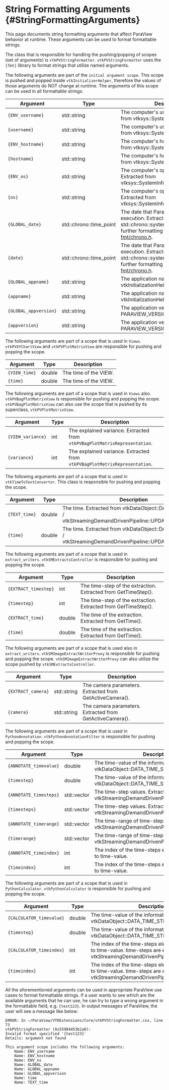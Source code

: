 String Formatting Arguments       {#StringFormattingArguments}
=====================

This page documents string formatting arguments that affect ParaView behavior at
runtime. These arguments can be used to format formattable strings.

The class that is responsible for handling the pushing/popping of scopes (set of arguments) is `vtkPVStringFormatter`.
`vtkPVStringFormatter` uses the `{fmt}` library to format strings that utilize named arguments.

The following arguments are part of the `initial argument scope`. This scope is
pushed and popped inside `vtkInitializerHelper`, therefore the values of those
arguments do NOT change at runtime. The arguments of this scope can be used in all formattable strings.

Argument | Type | Description
---------|------|---------------------------------------------------------
`{ENV_username}` | std::string | The computer's username. Extracted from vtksys::SystemInformation.
`{username}` | std::string | The computer's username. Extracted from vtksys::SystemInformation.
`{ENV_hostname}` | std::string | The computer's hostname. Extracted from vtksys::SystemInformation.
`{hostname}` | std::string | The computer's hostname. Extracted from vtksys::SystemInformation.
`{ENV_os}` | std::string | The computer's operating system. Extracted from vtksys::SystemInformation.
`{os}` | std::string | The computer's operating system. Extracted from vtksys::SystemInformation.
`{GLOBAL_date}` | std::chrono::time_point | The date that ParaView started its execution. Extracted from std::chrono::system_clock::now(). For further formatting options see [fmt/chrono.h](https://gitlab.kitware.com/third-party/fmt/-/blob/master/include/fmt/chrono.h).
`{date}` | std::chrono::time_point | The date that ParaView started its execution. Extracted from std::chrono::system_clock::now(). For further formatting options see [fmt/chrono.h](https://gitlab.kitware.com/third-party/fmt/-/blob/master/include/fmt/chrono.h).
`{GLOBAL_appname}` | std::string | The application name. Extracted from vtkInitializationHelper::ApplicationName.
`{appname}` | std::string | The application name. Extracted from vtkInitializationHelper::ApplicationName.
`{GLOBAL_appversion}` | std::string | The application version. Extracted from PARAVIEW_VERSION_FULL.
`{appversion}` | std::string | The application version. Extracted from PARAVIEW_VERSION_FULL.

The following arguments are part of a scope that is used in `Views`. `vtkPVXYChartView` and `vtkPVPlotMatrixView`
are responsible for pushing and popping the scope.

Argument | Type | Description
---------|------|---------------------------------------------------------
`{VIEW_time}` | double | The time of the VIEW.
`{time}` | double | The time of the VIEW.

The following arguments are part of a scope that is used in `Views` also. `vtkPVBagPlotMatrixView` is responsible
for pushing and popping the scope. `vtkPVBagPlotMatrixView` can also use the scope that is pushed by
its superclass, `vtkPVPlotMatrixView`.

Argument | Type | Description
---------|------|---------------------------------------------------------
`{VIEW_variance}` | int | The explained variance. Extracted from `vtkPVBagPlotMatrixRepresentation`.
`{variance}` | int | The explained variance. Extracted from `vtkPVBagPlotMatrixRepresentation`.

The following arguments are part of a scope that is used in `vtkTimeToTextConvertor`. This class is responsible
for pushing and popping the scope.

Argument | Type | Description
---------|------|---------------------------------------------------------
`{TEXT_time}` | double | The time. Extracted from vtkDataObject::DATA_TIME_STEP() / vtkStreamingDemandDrivenPipeline::UPDATE_TIME_STEP().
`{time}` | double | The time. Extracted from vtkDataObject::DATA_TIME_STEP() / vtkStreamingDemandDrivenPipeline::UPDATE_TIME_STEP().

The following arguments are part of a scope that is used in `extract_writers`. `vtkSMExtractsController` is
responsible for pushing and popping the scope.

Argument | Type | Description
---------|------|---------------------------------------------------------
`{EXTRACT_timestep}` | int | The time-step of the extraction. Extracted from GetTimeStep().
`{timestep}` | int | The time-step of the extraction. Extracted from GetTimeStep().
`{EXTRACT_time}` | double | The time of the extraction. Extracted from GetTime().
`{time}` | double | The time of the extraction. Extracted from GetTime().

The following arguments are part of a scope that is used also in `extract_writers`. `vtkSMImageExtractWriterProxy` is
responsible for pushing and popping the scope. `vtkSMImageExtractWriterProxy` can also utilize the scope pushed by
`vtkSMExtractsController`.

Argument | Type | Description
---------|------|---------------------------------------------------------
`{EXTRACT_camera}` | std::string | The camera parameters. Extracted from GetActiveCamera().
`{camera}` | std::string | The camera parameters. Extracted from GetActiveCamera().

The following arguments are part of a scope that is used in `PythonAnnotation`. `vtkPythonAnnotationFilter` is
responsible for pushing and popping the scope.

Argument | Type | Description
---------|------|---------------------------------------------------------
`{ANNOTATE_timevalue}` | double | The time-value of the information. Extracted from vtkDataObject::DATA_TIME_STEP().
`{timestep}` | double | The time-value of the information. Extracted from vtkDataObject::DATA_TIME_STEP().
`{ANNOTATE_timesteps}` | std::vector<double> | The time-step values. Extracted from vtkStreamingDemandDrivenPipeline::TIME_STEPS().
`{timesteps}` | std::vector<double> | The time-step values. Extracted from vtkStreamingDemandDrivenPipeline::TIME_STEPS().
`{ANNOTATE_timerange}` | std::vector<double> | The time-range of time-steps. Extracted from vtkStreamingDemandDrivenPipeline::TIME_RANGE().
`{timerange}` | std::vector<double> | The time-range of time-steps. Extracted from vtkStreamingDemandDrivenPipeline::TIME_RANGE().
`{ANNOTATE_timeindex}` | int | The index of the time-steps element which is equal to time-value.
`{timeindex}` | int | The index of the time-steps element which is equal to time-value.

The following arguments are part of a scope that is used in `PythonCalculator`. `vtkPythonCalculator` is
responsible for pushing and popping the scope.

Argument | Type | Description
---------|------|---------------------------------------------------------
`{CALCULATOR_timevalue}` | double | The time-value of the information. Extracted from vtkDataObject::DATA_TIME_STEP().
`{timestep}` | double | The time-value of the information. Extracted from vtkDataObject::DATA_TIME_STEP().
`{CALCULATOR_timeindex}` | int | The index of the time-steps element which is equal to time-value. time-steps are extracted from vtkStreamingDemandDrivenPipeline::TIME_STEPS().
`{timeindex}` | int | The index of the time-steps element which is equal to time-value. time-steps are extracted from vtkStreamingDemandDrivenPipeline::TIME_STEPS().

All the aforementioned arguments can be used in appropriate ParaView use cases to format formattable strings.
If a user wants to see which are the available arguments that he can use, he can try to type a wrong argument in the
formattable field, e.g. `{test123}`. In output messages of ParaView, the user will see a message like below:

```
ERROR: In ~/ParaView/VTKExtensions/Core/vtkPVStringFormatter.cxx, line 73
vtkPVStringFormatter (0x55984453b2a0):
Invalid format specified '{test123}'
Details: argument not found

This argument scope includes the following arguments:
    Name: ENV_username
    Name: ENV_hostname
    Name: ENV_os
    Name: GLOBAL_date
    Name: GLOBAL_appname
    Name: GLOBAL_appversion
    Name: time
    Name: TEXT_time
```
